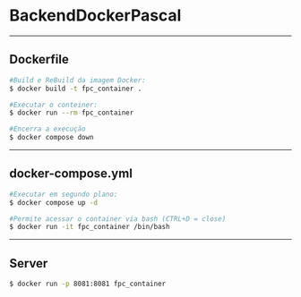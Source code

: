 # BackendDockerPascal
---

## Dockerfile

``` bash
#Build e ReBuild da imagem Docker:
$ docker build -t fpc_container .

#Executar o conteiner:
$ docker run --rm fpc_container

#Encerra a execução
$ docker compose down
```

---

## docker-compose.yml

``` bash
#Executar em segundo plano:
$ docker compose up -d
```

``` bash
#Permite acessar o container via bash (CTRL+D = close)
$ docker run -it fpc_container /bin/bash
```

---

## Server

``` bash
$ docker run -p 8081:8081 fpc_container
```
